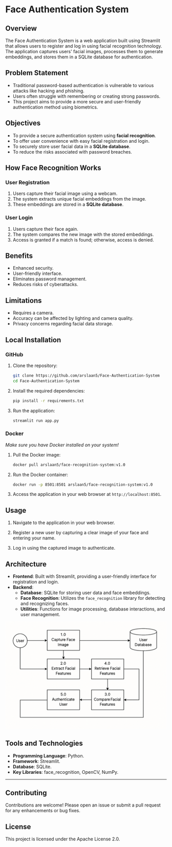 # Face Authentication System

## Overview
The Face Authentication System is a web application built using Streamlit that allows users to register and log in using facial recognition technology. The application captures users' facial images, processes them to generate embeddings, and stores them in a SQLite database for authentication.

## Problem Statement
- Traditional password-based authentication is vulnerable to various attacks like hacking and phishing.
- Users often struggle with remembering or creating strong passwords.
- This project aims to provide a more secure and user-friendly authentication method using biometrics.

## Objectives
- To provide a secure authentication system using **facial recognition**.
- To offer user convenience with easy facial registration and login.
- To securely store user facial data in a **SQLite database**.
- To reduce the risks associated with password breaches.

## How Face Recognition Works

### User Registration
1. Users capture their facial image using a webcam.
2. The system extracts unique facial embeddings from the image.
3. These embeddings are stored in a **SQLite database**.

### User Login
1. Users capture their face again.
2. The system compares the new image with the stored embeddings.
3. Access is granted if a match is found; otherwise, access is denied.

## Benefits
- Enhanced security.
- User-friendly interface.
- Eliminates password management.
- Reduces risks of cyberattacks.

## Limitations
- Requires a camera.
- Accuracy can be affected by lighting and camera quality.
- Privacy concerns regarding facial data storage.

## Local Installation
### GitHub
1. Clone the repository:
   ```bash
   git clone https://github.com/arslaan5/Face-Authentication-System
   cd Face-Authentication-System
   ```

2. Install the required dependencies:
   ```bash
   pip install -r requirements.txt
   ```

3. Run the application:
   ```bash
   streamlit run app.py
   ```
### Docker
*Make sure you have Docker installed on your system!*

1. Pull the Docker image:
   ```bash
   docker pull arslaan5/face-recognition-system:v1.0
   ```

2. Run the Docker container:
   ```bash
   docker run -p 8501:8501 arslaan5/face-recognition-system:v1.0
   ```

3. Access the application in your web browser at `http://localhost:8501`.

## Usage
1. Navigate to the application in your web browser.

2. Register a new user by capturing a clear image of your face and entering your name.

3. Log in using the captured image to authenticate.

## Architecture
- **Frontend**: Built with Streamlit, providing a user-friendly interface for registration and login.
- **Backend**: 
  - **Database**: SQLite for storing user data and face embeddings.
  - **Face Recognition**: Utilizes the `face_recognition` library for detecting and recognizing faces.
  - **Utilities**: Functions for image processing, database interactions, and user management.

![Data Flow Diagram](images/dfd_diagram.png)

## Tools and Technologies
- **Programming Language**: Python.
- **Framework**: Streamlit.
- **Database**: SQLite.
- **Key Libraries**: face_recognition, OpenCV, NumPy.

---

## Contributing
Contributions are welcome! Please open an issue or submit a pull request for any enhancements or bug fixes.

## License
This project is licensed under the Apache License 2.0.

